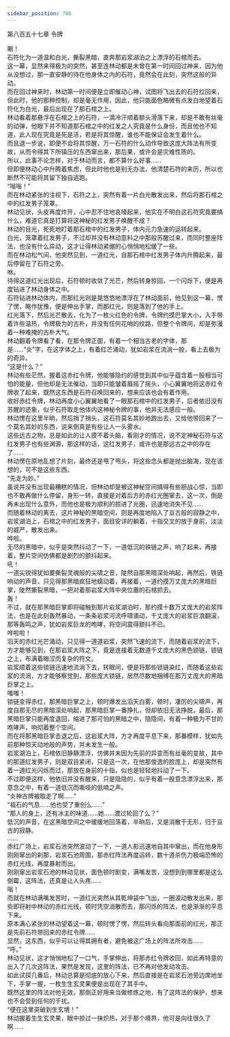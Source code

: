 ```yaml
---
sidebar_position: 786
---
```

 第八百五十七章 令牌


唰！  
石符化为一道温和白光，撕裂黑暗，直奔那岩浆湖泊之上漂浮的石棺而去。  
这一幕，显然来得极为的突然，甚至连林动都是未曾在第一时间回过神来，因为他从没想过，那一直安静的待在他身体之内的石符，竟然会在此刻，突然这般的异动。  
而在回过神来时，林动第一时间便是立即催动心神，试图将飞出去的石符拉回来，但此时，他的那种控制，却是毫无作用，因此，他只能面色略微有点发白地望着石符化为白光，最后出现在了那石棺之上。  
林动看着那悬浮在石棺之上的石符，一滴冷汗顺着额头滑落下来，却是不敢有丝毫的动弹，他眼下并不知道那石棺之中的红发之人究竟是什么身份，而且他也不知道，此人现在究竟是死是活，若是将其惊醒，谁也不能保证会发生着什么。  
而且退一步说，即便不会将其惊醒，万一石符的什么动作导致这庞大阵法有所变故，从而令得其下所镇压的东西窜出来，那后果，或许会是灾难性质的。  
所以，此事不论怎样，对于林动而言，都不算什么好事……  
但即便林动心中升腾着焦虑，但此时他也是别无办法，他清楚石符的来历，所以也断然不可能将其留下独自逃跑。  
“嗡嗡！”  
而在林动紧张的注视下，石符之上，突然有着一片白光散发出来，然后将那石棺之中的红发男子笼罩。  
林动见状，头皮再度炸开，心中忍不住地哀嚎起来，他实在不明白这石符究竟要搞什么，难道它真是打算将这神秘的红发男子唤醒不成？  
林动的目光，死死地盯着那石棺中的红发男子，体内元力急速的运转起来。  
白光，笼罩着红发男子，不过却并没有林动意料之中那般苏醒过来，而同时整座阵法，也没有什么异动，这才让得林动紧绷的心悄悄地松缓了一些。  
而在林动松气间，他突然见到，一道红光，自那石棺中红发男子体内升腾起来，最后停留在了石符之旁。  
咻。  
待得这道红光出现后，石符顿时收敛了光芒，然后转身掠回，一个闪烁下，便是再度钻进了林动身体之中。  
石符钻进林动体内，而那红光则是晃悠悠地漂浮在了林动面前，他见到这一幕，愣了愣，略作犹豫，便是伸出手掌，而那红光，则是落到了他的手上。  
红光落下，然后光芒散去，化为了一枚火红色的令牌，令牌约摸巴掌大小，入手带着许些温热，令牌极为的古朴，并没有任何花哨的纹路，但整个令牌间，却是弥漫着一种难掩的古朴大气。  
林动翻着令牌看了看，在那令牌正面，有着一个相当古老的字体，那是……“炎”字，在这字体之上，有着红芒涌动，犹如岩浆在流淌一般，看上去极为的奇异。  
“这是什么？”  
林动有些茫然，握着这赤红令牌，他能够隐约的感觉到其中似乎蕴含着一股相当可怕的能量，但他却是无法催动，当即只能皱着眉摇了摇头，小心翼翼地将这赤红令牌收了起来，既然这东西是石符召唤回来的，想来应该也会有着作用。  
收好赤红令牌，林动再度小心翼翼地看了一眼那石棺中的红发男子，后者依旧没有苏醒的迹象，似乎石符取走他体内这神秘令牌的事，他并无法感应一般。  
林动愣在这里半晌，然后捎了捎头，这石符莫名其妙地跑出去，又给他带回来了一个莫名其妙的东西，说来倒真是有些让人一头雾水。  
这些远古之物，总是如此的让人摸不着头脑，看刚才的情况，说不定神秘石符与这红发男子也有些渊源，那这样的话，这红发男子，或许也是那远古之中的存在了……  
林动愣在原地乱想了片刻，最终还是甩了甩头，将这些念头都是抛出脑海，现在该想的，可不是这些东西。  
“先走为妙。”  
虽说并没有出现最糟糕的情况，但林动却是被这神秘空间搞得有些胆战心惊，当即也不敢再做什么停留，身形一转，直接是对着后方的赤红光圈窜去，这一次，倒是再未出现什么意外，而他也是极为顺利的掠进了光圈，迅速地消失不见……  
而随着林动的离去，这片神秘的黑暗空间，则是再度地陷入了亘古般的寂静之中，岩浆湖泊上，石棺之中的红发男子，面目安详的躺着，十指交叉的放于身前，淡淡的威严，散发出来。  
哗啦。  
无尽的黑暗中，似乎是突然抖动了一下，一道低沉的铁链之声，响了起来，再接着，整片空间仿佛都是剧烈的颤抖起来。  
吼！  
一道尖锐得犹如要撕裂灵魂般的尖啸之音，陡然自那黑暗深处响起，再然后，铁链响动的声音，只见得那黑暗疯狂地蠕动着，再接着，一道约摸万丈庞大的黑暗巨掌，陡然撕裂黑暗，一把对着那岩浆大阵中央位置的石棺抓去。  
轰！  
不过，就在那黑暗巨掌即将碰触到那片岩浆湖泊时，那约摸十数万丈庞大的岩浆阵法，也是在此刻轰然暴动，一条条岩浆河流呼啸涌动，千丈庞大的岩浆巨浪翻滚，那等轰鸣之声，犹如岩浆巨龙的咆哮，将空间震得颤抖不已。  
哗啦啦！  
滔天的赤红光芒涌动，只见得一道道岩浆，突然飞速的流下，而随着岩浆的流下，方才能够见到，在那岩浆大阵之下，竟是连接着无数道千丈庞大的黑色锁链，锁链之上，布满着晦涩而复杂的符文。  
岩浆顺着这些锁链迅速地流淌下去，转眼间，便是将那些锁链染红，而随着这些岩浆的流淌，方才能够察觉到，那些庞大锁链，居然尽数地捆缚在那万丈庞大的黑暗巨掌之上。  
嗤嗤！  
锁链变得赤红，那黑暗巨掌之上，顿时爆发出滔天白雾，顿时，凄厉的尖啸声，再度自那无尽的黑暗深处响起，那黑暗巨掌一番挣扎，但却依旧无法挣脱，最后，那黑暗巨掌只能再度退回，缩进了那可怕的黑暗之中，隐隐间，有着一种极为不甘的咆哮声，响彻着整个空间。  
而在将那黑暗巨掌击退之后，这岩浆大阵，方才再度平息下来，那番模样，犹如先前那种惊天动地般的声势，并未发生一般。  
岩浆湖泊上，石棺依旧静静漂浮，仿佛并未因为先前的异变而有丝毫的变故，其中的那道红发男子，则是双目紧闭，只是这一次，在他那俊逸的脸庞上，却是突然有着一道红光闪烁而过，那放在身前的十指，似也是轻轻地抖动了一下。  
不过即便这样，他依旧并没有醒来，只是隐隐的，似乎有着一股意念漂浮出来，那意念之中，有着一道低沉而嘶哑的低喃之声。  
“炎神古牌被取走了啊……”  
“祖石的气息……他也受了重创么……”  
“那人的身上，还有冰主的味道……她……渡过轮回了么？”  
低沉的声音，在这黑暗空间之中缓缓地回荡着，半晌后，又是消散于无形，归于亘古的寂静。  
……  
赤红广场上，岩浆石池突然波动了一下，一道人影迅速地自其中窜出，而在他身形刚刚窜出的刹那，岩浆石池周围，那赤红阵法再度运转，数十道杀伤力极端恐怖的赤红光线，再度暴射而出。  
刚刚窜出岩浆石池的林动见状，面色顿时剧变，满嘴发苦，没想到到哪里都是这么倒霉，这阵法，还真是让人头疼……  
嗡！  
而就在林动满嘴发苦时，一道红光突然从其乾坤袋中飞出，一圈波动散发出来，那些即将射中林动的赤红光线，顿时凭空消散而去，那闪烁的阵法，也是渐渐的平息下来。  
原本满心紧张的林动望着这一幕，顿时愣了愣，然后转头看向那面前的红光，那正是先前石符带回来的赤红令牌……  
显然，这东西，似乎可以让得其拥有者，避免被这广场上的阵法所攻击……  
“呼。”  
林动见状，这才悄悄地松了一口气，手掌伸出，将那赤红令牌收回，如此再特意的出入了几次这阵法，果然是发现，这里的阵法，已不再对他发动攻击。  
如此试探几番后，林动总算是彻底的放心下来，然后直接是在岩浆石池旁边席地坐下，手掌一握，一枚生生玄灵果便是出现在了其手中。  
既然这里的阵法对他无效，那倒正好用来当做修炼之地，有了这阵法的保护，想来也不会受到任何的干扰。  
“便在这里突破到生玄境！”  
林动握着生生玄灵果，眼中掠过一抹炽热，对于那个境界，他可是向往很久了啊……  
  
  
